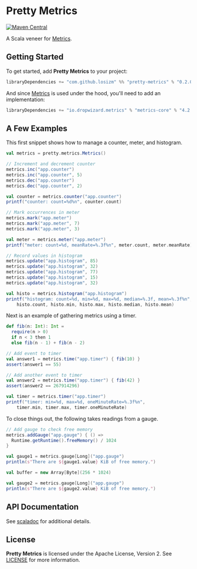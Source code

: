 # Pretty Metrics

[![Maven Central](https://img.shields.io/maven-central/v/com.github.losizm/pretty-metrics_3.svg?label=Maven%20Central)](https://search.maven.org/search?q=g:%22com.github.losizm%22%20AND%20a:%22pretty-metrics_3%22)

A Scala veneer for [Metrics](https://metrics.dropwizard.io/).

## Getting Started

To get started, add **Pretty Metrics** to your project:

```scala
libraryDependencies += "com.github.losizm" %% "pretty-metrics" % "0.2.0"
```

And since [Metrics](https://metrics.dropwizard.io/) is used under the hood,
you'll need to add an implementation:

```scala
libraryDependencies += "io.dropwizard.metrics" % "metrics-core" % "4.2.9"
```

## A Few Examples

This first snippet shows how to manage a counter, meter, and histogram.

```scala
val metrics = pretty.metrics.Metrics()

// Increment and decrement counter
metrics.inc("app.counter")
metrics.inc("app.counter", 5)
metrics.dec("app.counter")
metrics.dec("app.counter", 2)

val counter = metrics.counter("app.counter")
printf("counter: count=%d%n", counter.count)

// Mark occurrences in meter
metrics.mark("app.meter")
metrics.mark("app.meter", 7)
metrics.mark("app.meter", 3)

val meter = metrics.meter("app.meter")
printf("meter: count=%d, meanRate=%.3f%n", meter.count, meter.meanRate)

// Record values in histogram
metrics.update("app.histogram", 85)
metrics.update("app.histogram", 32)
metrics.update("app.histogram", 77)
metrics.update("app.histogram", 15)
metrics.update("app.histogram", 32)

val histo = metrics.histogram("app.histogram")
printf("histogram: count=%d, min=%d, max=%d, median=%.3f, mean=%.3f%n",
    histo.count, histo.min, histo.max, histo.median, histo.mean)
```

Next is an example of gathering metrics using a timer.

```scala
def fib(n: Int): Int =
  require(n > 0)
  if n < 3 then 1
  else fib(n - 1) + fib(n - 2)

// Add event to timer
val answer1 = metrics.time("app.timer") { fib(10) }
assert(answer1 == 55)

// Add another event to timer
val answer2 = metrics.time("app.timer") { fib(42) }
assert(answer2 == 267914296)

val timer = metrics.timer("app.timer")
printf("timer: min=%d, max=%d, oneMinuteRate=%.3f%n",
    timer.min, timer.max, timer.oneMinuteRate)
```

To close things out, the following takes readings from a gauge.

```scala
// Add gauge to check free memory
metrics.addGauge("app.gauge") { () =>
  Runtime.getRuntime().freeMemory() / 1024
}

val gauge1 = metrics.gauge[Long]("app.gauge")
println(s"There are ${gauge1.value} KiB of free memory.")

val buffer = new Array[Byte](256 * 1024)

val gauge2 = metrics.gauge[Long]("app.gauge")
println(s"There are ${gauge2.value} KiB of free memory.")
```

## API Documentation

See [scaladoc](https://losizm.github.io/pretty-metrics/latest/api/index.html)
for additional details.

## License

**Pretty Metrics** is licensed under the Apache License, Version 2. See
[LICENSE](LICENSE) for more information.
